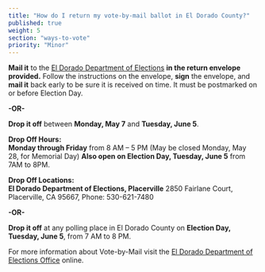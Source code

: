 ```yaml
---
title: "How do I return my vote-by-mail ballot in El Dorado County?"
published: true
weight: 5
section: "ways-to-vote"
priority: "Minor"
---
```


**Mail it** to the [El Dorado Department of Elections](#section-election-office-contact) **in the return envelope provided.** Follow the instructions on the envelope, **sign** the envelope, and **mail it** back early to be sure it is received on time. It must be postmarked on or before Election Day.  

 **-OR-**  

**Drop it off** between **Monday, May 7** and **Tuesday, June 5**.  

**Drop Off Hours:**  
**Monday through Friday** from 8 AM – 5 PM (May be closed Monday, May 28, for Memorial Day) 
**Also open on Election Day, Tuesday, June 5** from 7AM to 8PM.  

**Drop Off Locations:**  
**El Dorado Department of Elections, Placerville** 2850 Fairlane Court, Placerville, CA 95667, Phone: 530-621-7480  
 
 **-OR-**  

**Drop it off** at any polling place in El Dorado County on **Election Day, Tuesday, June 5**, from 7 AM to 8 PM.  

For more information about Vote-by-Mail visit the [El Dorado Department of Elections Office](https://www.edcgov.us/Government/Elections) online.  
